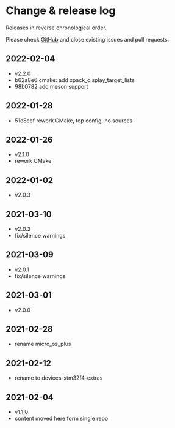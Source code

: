 # Change & release log

Releases in reverse chronological order.

Please check
[GitHub](https://github.com/micro-os-plus/devices-stm32f4-extras-xpack/issues/)
and close existing issues and pull requests.

## 2022-02-04

- v2.2.0
- b62a8e6 cmake: add xpack_display_target_lists
- 98b0782 add meson support

## 2022-01-28

- 51e8cef rework CMake, top config, no sources

## 2022-01-26

- v2.1.0
- rework CMake

## 2022-01-02

- v2.0.3

## 2021-03-10

- v2.0.2
- fix/silence warnings

## 2021-03-09

- v2.0.1
- fix/silence warnings

## 2021-03-01

- v2.0.0

## 2021-02-28

- rename micro_os_plus

## 2021-02-12

- rename to devices-stm32f4-extras

## 2021-02-04

- v1.1.0
- content moved here form single repo
